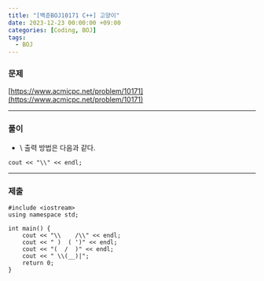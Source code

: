 ```yaml
---
title: "[백준BOJ10171 C++] 고양이"
date: 2023-12-23 00:00:00 +09:00
categories: [Coding, BOJ]
tags:
  - BOJ
---
```

### 문제
[https://www.acmicpc.net/problem/10171](https://www.acmicpc.net/problem/10171)

***

### 풀이
- \ 출력 방법은 다음과 같다.
```
cout << "\\" << endl;
```

***

### 제출

```
#include <iostream>
using namespace std;

int main() {
	cout << "\\    /\\" << endl;
	cout << " )  ( ')" << endl;
	cout << "(  /  )" << endl;
	cout << " \\(__)|";
	return 0;
}
```
